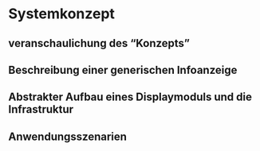 # Systemkonzept 

## veranschaulichung des “Konzepts”

## Beschreibung einer generischen Infoanzeige

## Abstrakter Aufbau eines Displaymoduls und die Infrastruktur

## Anwendungsszenarien